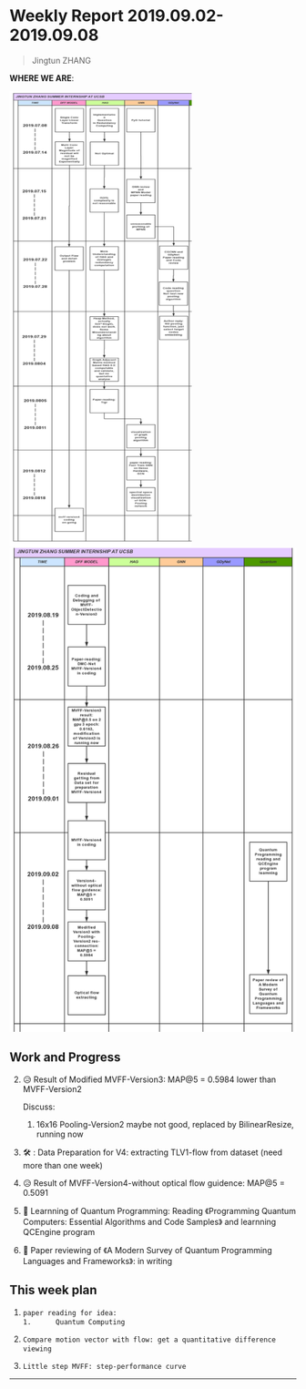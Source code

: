 # Weekly Report 2019.09.02-2019.09.08

>   Jingtun ZHANG

**WHERE WE ARE**:

<img src="./figures/summer_intern.png" width="320px" height="800px" />

<img src="./figures/summer_intern2.png" width="520px" height="850px" />

## Work and Progress
2.    :disappointed_relieved: Result of Modified MVFF-Version3: MAP@5 = 0.5984 lower than MVFF-Version2

      Discuss: 

      1.    16x16 Pooling-Version2 maybe not good, replaced by BilinearResize, running now
      
3.    :hammer_and_wrench: : Data Preparation for V4: extracting TLV1-flow from dataset (need more than one week)

4.    :disappointed_relieved: Result of MVFF-Version4-without optical flow guidence: MAP@5 = 0.5091

5.    :book: Learnning of Quantum Programming: Reading 《Programming Quantum Computers: Essential Algorithms and Code Samples》 and learnning QCEngine program

6.    :page_facing_up: Paper reviewing of 《A Modern Survey of Quantum Programming Languages and Frameworks》: in writing

## This week plan

1.     paper reading for idea:
       1.      Quantum Computing
2.     Compare motion vector with flow: get a quantitative difference viewing
3.     Little step MVFF: step-performance curve

---
[1]: https://github.com/OrdinaryCrazy/cnn-compiler-notebook/blob/master/GNN/DMC-Net.md
[2]: https://github.com/OrdinaryCrazy/cnn-compiler-notebook/blob/master/GNN/GCN.md